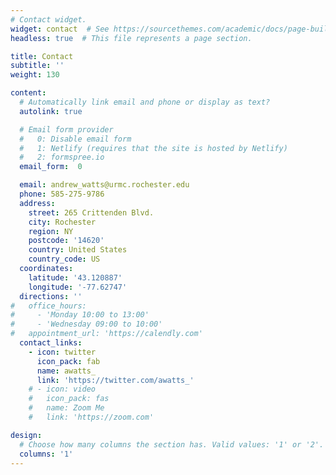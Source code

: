 ```yaml
---
# Contact widget.
widget: contact  # See https://sourcethemes.com/academic/docs/page-builder/
headless: true  # This file represents a page section.

title: Contact
subtitle: ''
weight: 130

content:
  # Automatically link email and phone or display as text?
  autolink: true

  # Email form provider
  #   0: Disable email form
  #   1: Netlify (requires that the site is hosted by Netlify)
  #   2: formspree.io
  email_form:  0

  email: andrew_watts@urmc.rochester.edu
  phone: 585-275-9786
  address:
    street: 265 Crittenden Blvd.
    city: Rochester
    region: NY
    postcode: '14620'
    country: United States
    country_code: US
  coordinates:
    latitude: '43.120887'
    longitude: '-77.62747'
  directions: ''
#   office_hours:
#     - 'Monday 10:00 to 13:00'
#     - 'Wednesday 09:00 to 10:00'
#   appointment_url: 'https://calendly.com'
  contact_links:
    - icon: twitter
      icon_pack: fab
      name: awatts_
      link: 'https://twitter.com/awatts_'
    # - icon: video
    #   icon_pack: fas
    #   name: Zoom Me
    #   link: 'https://zoom.com'

design:
  # Choose how many columns the section has. Valid values: '1' or '2'.
  columns: '1'
---
```

